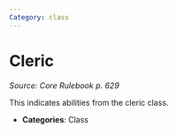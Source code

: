 ```yaml
---
Category: class
---
```

# Cleric  
*Source: Core Rulebook p. 629*  

This indicates abilities from the cleric class.

- **Categories**: Class